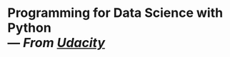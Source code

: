 # Programming for Data Science with Python <br/> — *From [Udacity](https://www.udacity.com/course/programming-for-data-science-nanodegree--nd104)*
